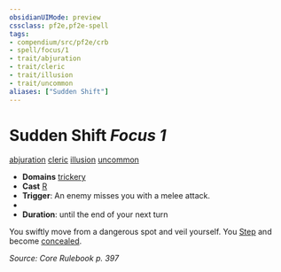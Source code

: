 ```yaml
---
obsidianUIMode: preview
cssclass: pf2e,pf2e-spell
tags:
- compendium/src/pf2e/crb
- spell/focus/1
- trait/abjuration
- trait/cleric
- trait/illusion
- trait/uncommon
aliases: ["Sudden Shift"]
---
```

# Sudden Shift *Focus 1*   
[abjuration](abjuration.md "Abjuration School Trait")  [cleric](Reference/Rules/Traits/cleric.md "Cleric Class Trait")  [illusion](illusion.md "Illusion School Trait")  [uncommon](uncommon.md "Uncommon Rarity Trait")  

- **Domains** [trickery](Reference/Compendium/Setting/domains.md#Trickery)
- **Cast** [R](chapter-9-playing-the-game.md#Actions "Reaction") 
- **Trigger**: An enemy misses you with a melee attack.
- 
- **Duration**: until the end of your next turn

You swiftly move from a dangerous spot and veil yourself. You [Step](step.md) and become [concealed](conditions.md#Concealed).

*Source: Core Rulebook p. 397*
